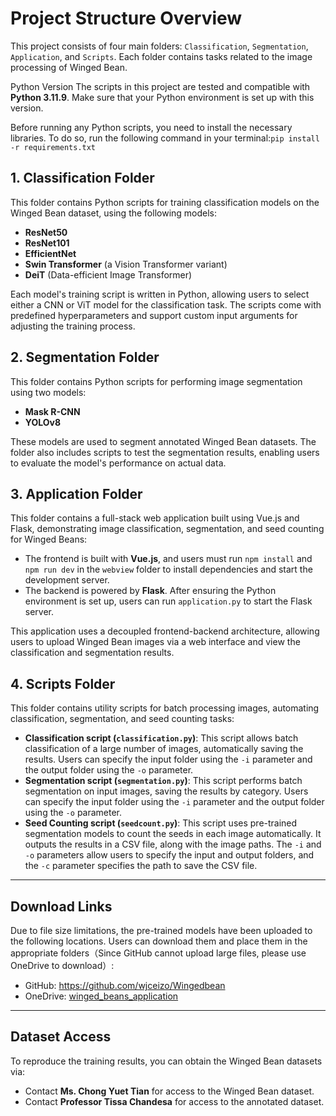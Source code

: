 # Project Structure Overview

This project consists of four main folders: `Classification`, `Segmentation`, `Application`, and `Scripts`. Each folder contains tasks related to the image processing of Winged Bean.

Python Version The scripts in this project are tested and compatible with **Python 3.11.9**. Make sure that your Python environment is set up with this version.

Before running any Python scripts, you need to install the necessary libraries. To do so, run the following command in your terminal:`pip install -r requirements.txt`

## 1. Classification Folder

This folder contains Python scripts for training classification models on the Winged Bean dataset, using the following models:

- **ResNet50**
- **ResNet101**
- **EfficientNet**
- **Swin Transformer** (a Vision Transformer variant)
- **DeiT** (Data-efficient Image Transformer)

Each model's training script is written in Python, allowing users to select either a CNN or ViT model for the classification task. The scripts come with predefined hyperparameters and support custom input arguments for adjusting the training process.

## 2. Segmentation Folder

This folder contains Python scripts for performing image segmentation using two models:

- **Mask R-CNN**
- **YOLOv8**

These models are used to segment annotated Winged Bean datasets. The folder also includes scripts to test the segmentation results, enabling users to evaluate the model's performance on actual data.

## 3. Application Folder

This folder contains a full-stack web application built using Vue.js and Flask, demonstrating image classification, segmentation, and seed counting for Winged Beans:

- The frontend is built with **Vue.js**, and users must run `npm install` and `npm run dev` in the `webview` folder to install dependencies and start the development server.
- The backend is powered by **Flask**. After ensuring the Python environment is set up, users can run `application.py` to start the Flask server.

This application uses a decoupled frontend-backend architecture, allowing users to upload Winged Bean images via a web interface and view the classification and segmentation results.

## 4. Scripts Folder

This folder contains utility scripts for batch processing images, automating classification, segmentation, and seed counting tasks:

- **Classification script (`classification.py`)**: This script allows batch classification of a large number of images, automatically saving the results. Users can specify the input folder using the `-i` parameter and the output folder using the `-o` parameter.
- **Segmentation script (`segmentation.py`)**: This script performs batch segmentation on input images, saving the results by category. Users can specify the input folder using the `-i` parameter and the output folder using the `-o` parameter.
- **Seed Counting script (`seedcount.py`)**: This script uses pre-trained segmentation models to count the seeds in each image automatically. It outputs the results in a CSV file, along with the image paths. The `-i` and `-o` parameters allow users to specify the input and output folders, and the `-c` parameter specifies the path to save the CSV file.

---

## Download Links

Due to file size limitations, the pre-trained models have been uploaded to the following locations. Users can download them and place them in the appropriate folders（Since GitHub cannot upload large files, please use OneDrive to download）:

- GitHub: https://github.com/wjceizo/Wingedbean
- OneDrive: [winged_beans_application](https://uniofnottm-my.sharepoint.com/:f:/g/personal/psxjw18_nottingham_ac_uk/EncFRHmn13VKtC6Pl-l-TeYBqWXjpRfzZvmfxw1D9f3jlw?e=KQJE0q)

---

## Dataset Access

To reproduce the training results, you can obtain the Winged Bean datasets via:

- Contact **Ms. Chong Yuet Tian** for access to the Winged Bean dataset.
- Contact **Professor Tissa Chandesa** for access to the annotated dataset.
